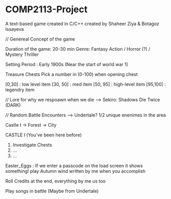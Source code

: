 # COMP2113-Project
A text-based game created in C/C++ created by Shaheer Ziya &amp; Botagoz Issayeva 

// Genereal Concept of the game


Duration of the game: 20-30 min
Genre: Fantasy Action / Horror (?) / Mystery Thriller

Setting Period : Early 1900s (Near the start of world war 1)


Treasure Chests
Pick a number in (0-100) when opening chest

[0,30] : low level item
[30, 50] : med item
[50, 95] : high-level item
[95,100] : legendry item

// Lore for why we respoawn when we die --> Sekiro: Shadows Die Twice (DARK)

// Random Battle Encounters --> Undertale? 1/2 unique enenimes in the area

Castle I -> Forest -> City


CASTLE I
(You've been here before)

1. Investigate Chests
2. ...
3. ...



Easter_Eggs : If we enter a passcode on the load screen it shows something!
play Autumn wind written by me when you accomplish 

Roll Credits at the end, everything by me us too

Play songs in battle (Maybe from Undertale)
